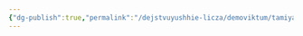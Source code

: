 ```yaml
---
{"dg-publish":true,"permalink":"/dejstvuyushhie-licza/demoviktum/tamiya-niuran/","dgPassFrontmatter":true}
---
```


